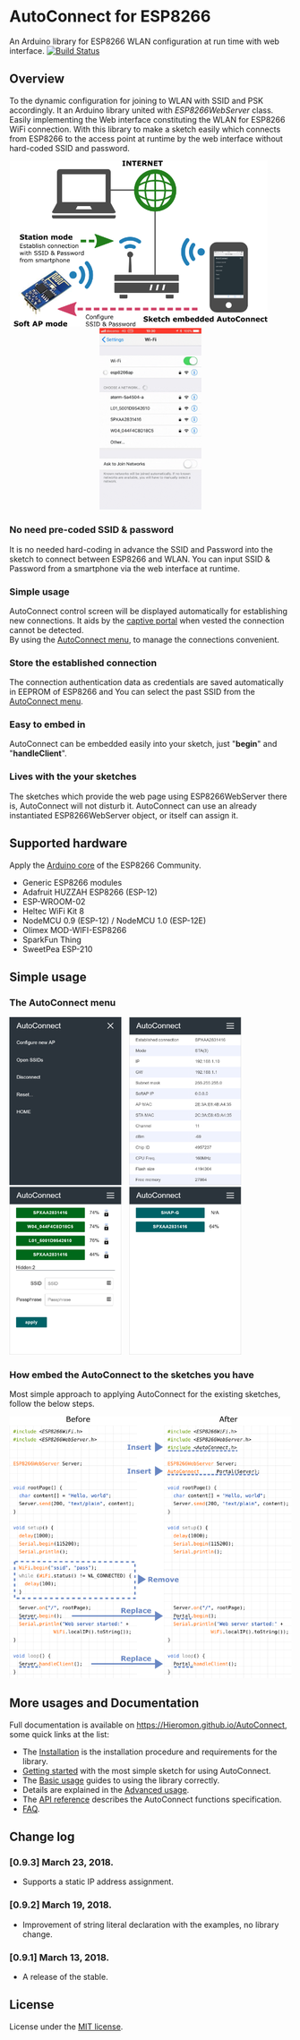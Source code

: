 # AutoConnect for ESP8266

An Arduino library for ESP8266 WLAN configuration at run time with web interface. [![Build Status](https://travis-ci.org/Hieromon/AutoConnect.svg?branch=master)](https://travis-ci.org/Hieromon/AutoConnect)

## Overview

To the dynamic configuration for joining to WLAN with SSID and PSK accordingly. It an Arduino library united with *ESP8266WebServer* class.
Easily implementing the Web interface constituting the WLAN for ESP8266 WiFi connection. With this library to make a sketch easily which connects from ESP8266 to the access point at runtime by the web interface without hard-coded SSID and password.

<div align="center"><img alt="Overview" width="460" src="docs/images/ov.png" />&emsp;&emsp;&emsp;<img alt="Captiveportal" width="182" src="docs/images/ov.gif" /></div>

### No need pre-coded SSID &amp; password

It is no needed hard-coding in advance the SSID and Password into the sketch to connect between ESP8266 and WLAN. You can input SSID &amp; Password from a smartphone via the web interface at runtime.

### Simple usage

AutoConnect control screen will be displayed automatically for establishing new connections. It aids by the <a href="https://en.wikipedia.org/wiki/Captive_portal">captive portal</a> when vested the connection cannot be detected.<br>By using the [AutoConnect menu](https://hieromon.github.io/AutoConnect/menu/index.html), to manage the connections convenient.

### Store the established connection

The connection authentication data as credentials are saved automatically in EEPROM of ESP8266 and You can select the past SSID from the [AutoConnect menu](https://hieromon.github.io/AutoConnect/menu/index.html).

### Easy to embed in

AutoConnect can be embedded easily into your sketch, just "**begin**" and "**handleClient**".

###  Lives with the your sketches

The sketches which provide the web page using ESP8266WebServer there is, AutoConnect will not disturb it. AutoConnect can use an already instantiated ESP8266WebServer object, or itself can assign it.

## Supported hardware

Apply the [Arduino core](https://github.com/esp8266/Arduino) of the ESP8266 Community.

- Generic ESP8266 modules
- Adafruit HUZZAH ESP8266 (ESP-12)
- ESP-WROOM-02
- Heltec WiFi Kit 8
- NodeMCU 0.9 (ESP-12) / NodeMCU 1.0 (ESP-12E)
- Olimex MOD-WIFI-ESP8266
- SparkFun Thing
- SweetPea ESP-210

## Simple usage

### The AutoConnect menu

<img src="mkdocs/images/menu_r.png" width="200">&emsp;<img src="mkdocs/images/statistics.png" width="200">&emsp;<img src="mkdocs/images/confignew.png"
 width="200">&emsp;<img src="mkdocs/images/openssid.png" width="200">

### How embed the AutoConnect to the sketches you have

Most simple approach to applying AutoConnect for the existing sketches, follow the below steps.

<img src="mkdocs/images/beforeafter.png">

## More usages and Documentation

Full documentation is available on https://Hieromon.github.io/AutoConnect, some quick links at the list:

- The [Installation](https://hieromon.github.io/AutoConnect/index.html#installation) is the installation procedure and requirements for the library.
- [Getting started](https://hieromon.github.io/AutoConnect/gettingstarted/index.html) with the most simple sketch for using AutoConnect.
- The [Basic usage](https://hieromon.github.io/AutoConnect/basicusage/index.html) guides to using the library correctly.
- Details are explained in the [Advanced usage](https://hieromon.github.io/AutoConnect/advancedusage/index.html).
- The [API reference](https://hieromon.github.io/AutoConnect/api/index.html) describes the AutoConnect functions specification.
- [FAQ](https://hieromon.github.io/AutoConnect/faq/index.html).

## Change log

### [0.9.3] March 23, 2018.
- Supports a static IP address assignment.

### [0.9.2] March 19, 2018.
- Improvement of string literal declaration with the examples, no library change.

### [0.9.1] March 13, 2018.
- A release of the stable.

## License

License under the [MIT license](LICENSE).